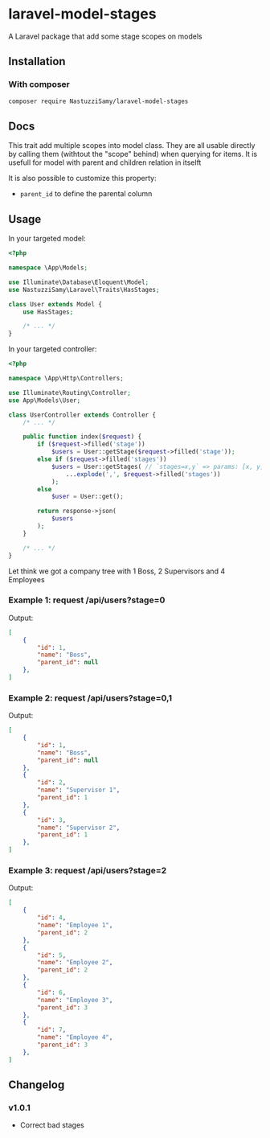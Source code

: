 # laravel-model-stages

A Laravel package that add some stage scopes on models

## Installation
### With composer

```bash
composer require NastuzziSamy/laravel-model-stages
```

## Docs

This trait add multiple scopes into model class.
They are all usable directly by calling them (withtout the "scope" behind) when querying for items.
It is usefull for model with parent and children relation in itselft

It is also possible to customize this property:
- `parent_id` to define the parental column

## Usage

In your targeted model:
```php
<?php

namespace \App\Models;

use Illuminate\Database\Eloquent\Model;
use NastuzziSamy\Laravel\Traits\HasStages;

class User extends Model {
    use HasStages;

    /* ... */
}
```

In your targeted controller:
```php
<?php

namespace \App\Http\Controllers;

use Illuminate\Routing\Controller;
use App\Models\User;

class UserController extends Controller {
    /* ... */

    public function index($request) {
        if ($request->filled('stage'))
            $users = User::getStage($request->filled('stage'));
        else if ($request->filled('stages'))
            $users = User::getStages( // `stages=x,y` => params: [x, y]
                ...explode(',', $request->filled('stages'))
            );
        else
            $user = User::get();

        return response->json(
            $users
        );
    }

    /* ... */
}
```

Let think we got a company tree with 1 Boss, 2 Supervisors and 4 Employees

### Example 1: request /api/users?stage=0

Output:
```json
[
    {
        "id": 1,
        "name": "Boss",
        "parent_id": null
    },
]
```

### Example 2: request /api/users?stage=0,1

Output:
```json
[
    {
        "id": 1,
        "name": "Boss",
        "parent_id": null
    },
    {
        "id": 2,
        "name": "Supervisor 1",
        "parent_id": 1
    },
    {
        "id": 3,
        "name": "Supervisor 2",
        "parent_id": 1
    },
]
```

### Example 3: request /api/users?stage=2

Output:
```json
[
    {
        "id": 4,
        "name": "Employee 1",
        "parent_id": 2
    },
    {
        "id": 5,
        "name": "Employee 2",
        "parent_id": 2
    },
    {
        "id": 6,
        "name": "Employee 3",
        "parent_id": 3
    },
    {
        "id": 7,
        "name": "Employee 4",
        "parent_id": 3
    },
]
```

## Changelog
### v1.0.1
- Correct bad stages
